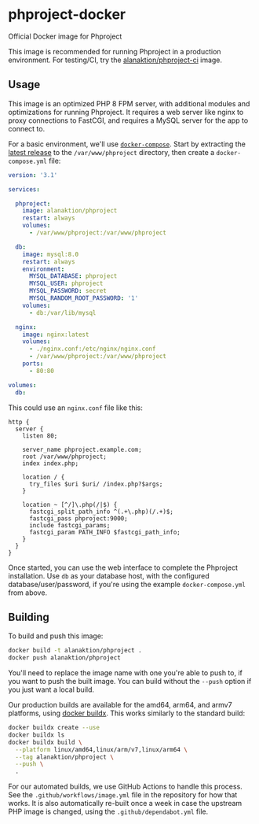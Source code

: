 # phproject-docker
Official Docker image for Phproject

This image is recommended for running Phproject in a production environment. For testing/CI, try the [alanaktion/phproject-ci](https://github.com/Alanaktion/phproject/tree/docker) image.

## Usage

This image is an optimized PHP 8 FPM server, with additional modules and optimizations for running Phproject. It requires a web server like nginx to proxy connections to FastCGI, and requires a MySQL server for the app to connect to.

For a basic environment, we'll use [`docker-compose`](https://github.com/docker/compose). Start by extracting the [latest release](https://github.com/Alanaktion/phproject/releases/latest) to the `/var/www/phproject` directory, then create a `docker-compose.yml` file:


```yml
version: '3.1'

services:

  phproject:
    image: alanaktion/phproject
    restart: always
    volumes:
      - /var/www/phproject:/var/www/phproject

  db:
    image: mysql:8.0
    restart: always
    environment:
      MYSQL_DATABASE: phproject
      MYSQL_USER: phproject
      MYSQL_PASSWORD: secret
      MYSQL_RANDOM_ROOT_PASSWORD: '1'
    volumes:
      - db:/var/lib/mysql

  nginx:
    image: nginx:latest
    volumes:
      - ./nginx.conf:/etc/nginx/nginx.conf
      - /var/www/phproject:/var/www/phproject
    ports:
      - 80:80

volumes:
  db:
```

This could use an `nginx.conf` file like this:

```nginx
http {
  server {
    listen 80;

    server_name phproject.example.com;
    root /var/www/phproject;
    index index.php;

    location / {
      try_files $uri $uri/ /index.php?$args;
    }

    location ~ [^/]\.php(/|$) {
      fastcgi_split_path_info ^(.+\.php)(/.+)$;
      fastcgi_pass phproject:9000;
      include fastcgi_params;
      fastcgi_param PATH_INFO $fastcgi_path_info;
    }
  }
}
```

Once started, you can use the web interface to complete the Phproject installation. Use `db` as your database host, with the configured database/user/password, if you're using the example `docker-compose.yml` from above.

## Building

To build and push this image:

```bash
docker build -t alanaktion/phproject .
docker push alanaktion/phproject
```

You'll need to replace the image name with one you're able to push to, if you want to push the built image. You can build without the `--push` option if you just want a local build.

Our production builds are available for the amd64, arm64, and armv7 platforms, using [docker buildx](https://docs.docker.com/buildx/working-with-buildx/). This works similarly to the standard build:

```bash
docker buildx create --use
docker buildx ls
docker buildx build \
  --platform linux/amd64,linux/arm/v7,linux/arm64 \
  --tag alanaktion/phproject \
  --push \
  .
```

For our automated builds, we use GitHub Actions to handle this process. See the `.github/workflows/image.yml` file in the repository for how that works. It is also automatically re-built once a week in case the upstream PHP image is changed, using the `.github/dependabot.yml` file.
